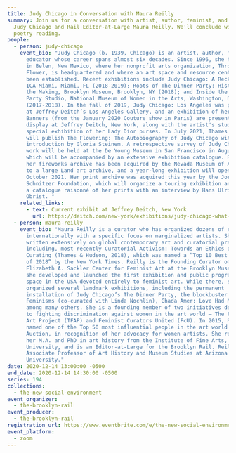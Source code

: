 ```yaml
---
title: Judy Chicago in Conversation with Maura Reilly
summary: Join us for a conversation with artist, author, feminist, and educator
  Judy Chicago and Rail Editor-at-Large Maura Reilly. We'll conclude with a
  poetry reading.
people:
  - person: judy-chicago
    event_bio: "Judy Chicago (b. 1939, Chicago) is an artist, author, feminist, and
      educator whose career spans almost six decades. Since 1996, she has lived
      in Belen, New Mexico, where her nonprofit arts organization, Through The
      Flower, is headquartered and where an art space and resource center has
      been established. Recent exhibitions include Judy Chicago: A Reckoning,
      ICA Miami, Miami, FL (2018-2019); Roots of The Dinner Party: History in
      the Making, Brooklyn Museum, Brooklyn, NY (2018); and Inside the Dinner
      Party Studio, National Museum of Women in the Arts, Washington, D.C.
      (2017-2018). In the fall of 2019, Judy Chicago: Los Angeles was presented
      at Jeffrey Deitch’s Los Angeles Gallery, and an exhibition of her Dior
      Banners (from the January 2020 Couture show in Paris) are presently on
      display at Jeffrey Deitch, New York, along with the artist's studies and a
      special exhibition of her Lady Dior purses. In July 2021, Thames & Hudson
      will publish The Flowering: The Autobiography of Judy Chicago with an
      introduction by Gloria Steinem. A retrospective survey of Judy Chicago’s
      work will be held at the De Young Museum in San Francisco in August 2021
      which will be accompanied by an extensive exhibition catalogue. Recently,
      her fireworks archive has been acquired by the Nevada Museum of Art, home
      to a large Land art archive, and a year-long exhibition will open there in
      October 2021. Her print archive was acquired this year by the Jordan
      Schnitzer Foundation, which will organize a touring exhibition and publish
      a catalogue raisonné of her prints with an interview by Hans Ulrich
      Obrist. "
    related_links:
      - text: Current exhibit at Jeffrey Deitch, New York
        url: https://deitch.com/new-york/exhibitions/judy-chicago-what-if-women-ruled-the-world
  - person: maura-reilly
    event_bio: "Maura Reilly is a curator who has organized dozens of exhibitions
      internationally with a specific focus on marginalized artists. She has
      written extensively on global contemporary art and curatorial practice,
      including, most recently Curatorial Activism: Towards an Ethics of
      Curating (Thames & Hudson, 2018), which was named a “Top 10 Best Art Book
      of 2018” by the New York Times. Reilly is the Founding Curator of the
      Elizabeth A. Sackler Center for Feminist Art at the Brooklyn Museum, where
      she developed and launched the first exhibition and public programming
      space in the USA devoted entirely to feminist art. While there, she
      organized several landmark exhibitions, including the permanent
      installation of Judy Chicago’s The Dinner Party, the blockbuster Global
      Feminisms (co-curated with Linda Nochlin), Ghada Amer: Love Had No End,
      among many others. She is a founding member of two initiatives dedicated
      to fighting discrimination against women in the art world – The Feminist
      Art Project (TFAP) and Feminist Curators United (FcU). In 2015, Reilly was
      named one of the Top 50 most influential people in the art world by Art &
      Auction, in recognition of her advocacy for women artists. She received
      her M.A. and PhD in art history from the Institute of Fine Arts, New York
      University, and is an Editor-at-Large for the Brooklyn Rail. Reilly is
      Associate Professor of Art History and Museum Studies at Arizona State
      University."
date: 2020-12-14 13:00:00 -0500
end_date: 2020-12-14 14:30:00 -0500
series: 194
collections:
  - the-new-social-environment
event_organizer:
  - the-brooklyn-rail
event_producer:
  - the-brooklyn-rail
registration_url: https://www.eventbrite.com/e/the-new-social-environment-194-judy-chicago-tickets-131966482301
event_platform:
  - zoom
---
```

